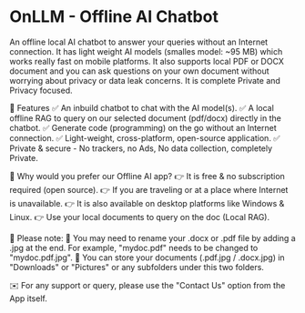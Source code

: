 # OnLLM - Offline AI Chatbot
An offline local AI chatbot to answer your queries without an Internet connection. It has light weight AI models (smalles model: ~95 MB) which works really fast on mobile platforms.
It also supports local PDF or DOCX document and you can ask questions on your own document without worrying about privacy or data leak concerns.
It is complete Private and Privacy focused.

🚀 Features
✅️ An inbuild chatbot to chat with the AI model(s).
✅️ A local offline RAG to query on our selected document (pdf/docx) directly in the chatbot.
✅️ Generate code (programming) on the go without an Internet connection.
✅️ Light-weight, cross-platform, open-source application.
✅️ Private & secure - No trackers, no Ads, No data collection, completely Private.

🤔 Why would you prefer our Offline AI app?
👉 It is free & no subscription required (open source).
👉 If you are traveling or at a place where Internet is unavailable.
👉 It is also available on desktop platforms like Windows & Linux.
👉 Use your local documents to query on the doc (Local RAG). 

📝 Please note:
📌 You may need to rename your .docx or .pdf file by adding a .jpg at the end. For example, "mydoc.pdf" needs to be changed to "mydoc.pdf.jpg".
📌 You can store your documents (.pdf.jpg / .docx.jpg) in "Downloads" or "Pictures" or any subfolders under this two folders.

✉️ For any support or query, please use the "Contact Us" option from the App itself.